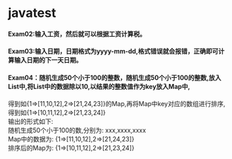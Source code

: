 # javatest
#### Exam02:输入工资，然后就可以根据工资计算税。
#### Exam03:输入日期，日期格式为yyyy-mm-dd,格式错误就会报错，正确即可计算输入日期的下一天日期。
#### Exam04：随机生成50个小于100的整数，随机生成50个小于100的整数,放入List中,将List中的数据除以10,以结果的整数值作为key放入Map中,  
得到如{1=>[11,10,12],2=>[21,24,23]}的Map,再将Map中key对应的数组进行排序,得到如{1=>[10,11,12],2=>[21,23,24]}  
输出的形式如下:  
随机生成50个小于100的数,分别为: xxx,xxxx,xxxx  
Map中的数据为: {1=>[11,10,12],2=>[21,24,23]}  
排序后的Map为: {1=>[10,11,12],2=>[21,23,24]}


